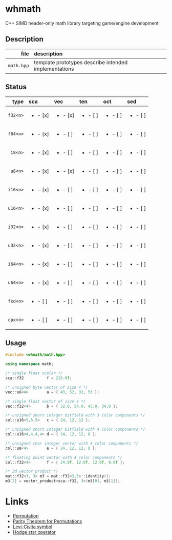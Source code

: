 # whmath

C++ SIMD header-only math library targeting game/engine development

## Description

| file      | description                                                        |
| ----:     | :---                                                               |
|`math.hpp`   |template prototypes describe intended implementations               |

## Status

| type | sca  | vec  | ten | oct | sed
| ----:| :--- | :--- | :-- | :-- | :-- 
| `f32<n>`|<ul><li>- [x] </ul></li>|<ul><li>- [x] </ul></li>|<ul><li>- [ ] </ul></li>|<ul><li>- [ ] </ul></li>|<ul><li>- [ ] </ul></li>|
| `f64<n>`|<ul><li>- [x] </ul></li>|<ul><li>- [ ] </ul></li>|<ul><li>- [ ] </ul></li>|<ul><li>- [ ] </ul></li>|<ul><li>- [ ] </ul></li>|
|  `i8<n>`|<ul><li>- [x] </ul></li>|<ul><li>- [ ] </ul></li>|<ul><li>- [ ] </ul></li>|<ul><li>- [ ] </ul></li>|<ul><li>- [ ] </ul></li>|
|  `u8<n>`|<ul><li>- [x] </ul></li>|<ul><li>- [x] </ul></li>|<ul><li>- [ ] </ul></li>|<ul><li>- [ ] </ul></li>|<ul><li>- [ ] </ul></li>|
| `i16<n>`|<ul><li>- [x] </ul></li>|<ul><li>- [ ] </ul></li>|<ul><li>- [ ] </ul></li>|<ul><li>- [ ] </ul></li>|<ul><li>- [ ] </ul></li>|
| `u16<n>`|<ul><li>- [x] </ul></li>|<ul><li>- [ ] </ul></li>|<ul><li>- [ ] </ul></li>|<ul><li>- [ ] </ul></li>|<ul><li>- [ ] </ul></li>|
| `i32<n>`|<ul><li>- [x] </ul></li>|<ul><li>- [ ] </ul></li>|<ul><li>- [ ] </ul></li>|<ul><li>- [ ] </ul></li>|<ul><li>- [ ] </ul></li>|
| `u32<n>`|<ul><li>- [x] </ul></li>|<ul><li>- [ ] </ul></li>|<ul><li>- [ ] </ul></li>|<ul><li>- [ ] </ul></li>|<ul><li>- [ ] </ul></li>|
| `i64<n>`|<ul><li>- [x] </ul></li>|<ul><li>- [ ] </ul></li>|<ul><li>- [ ] </ul></li>|<ul><li>- [ ] </ul></li>|<ul><li>- [ ] </ul></li>|
| `u64<n>`|<ul><li>- [x] </ul></li>|<ul><li>- [ ] </ul></li>|<ul><li>- [ ] </ul></li>|<ul><li>- [ ] </ul></li>|<ul><li>- [ ] </ul></li>|
| `fxd<n>`|<ul><li>- [ ] </ul></li>|<ul><li>- [ ] </ul></li>|<ul><li>- [ ] </ul></li>|<ul><li>- [ ] </ul></li>|<ul><li>- [ ] </ul></li>|
| `cpx<n>`|<ul><li>- [ ] </ul></li>|<ul><li>- [ ] </ul></li>|<ul><li>- [ ] </ul></li>|<ul><li>- [ ] </ul></li>|<ul><li>- [ ] </ul></li>|


## Usage

```c++
#include <whmath/math.hpp>

using namespace math;

/* single float scalar */
sca::f32          f = 213.0f;

/* unsigned byte vector of size 4 */
vec::u8<4>        a = { 43, 52, 32, 53 };

/* single float vector of size 4 */
vec::f32<4>       b = { 32.0, 54.0, 43.0, 34.0 };

/* unsigned short integer bitfield with 3 color components */
col::u16<5,6,5>   c = { 24, 12, 12 };

/* unsigned short integer bitfield with 4 color components */
col::u16<4,4,4,4> d = { 24, 12, 12, 8 };

/* unsigned char integer vector with 4 color components */
col::u8<4>        e = { 24, 12, 12, 8 };

/* floating point vector with 4 color components */
col::f32<4>       f = { 24.0f, 12.0f, 12.0f, 8.0f };

/* 3d vector product */
mat::f32<3, 3> m3 = mat::f32<3,3>::identity();
m3[2] = vector_product<sca::f32, 3>(m3[0], m3[1]);

```

# Links

- [Permutation](https://en.wikipedia.org/wiki/Permutation)
- [Parity Theorem for Permutations](https://maa.org/book/export/html/115646)
- [Levi-Civita symbol](https://en.wikipedia.org/wiki/Levi-Civita_symbol)
- [Hodge star operator](https://en.wikipedia.org/wiki/Hodge_star_operator)

